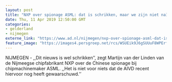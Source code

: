 ```yaml
---
layout: post
title: "NXP over spionage ASML: dat is schrikken, maar we zijn niet naïef"
date: Thu, 11 Apr 2019 12:50:00 GMT
categories: 
- gelderland 
- nijmegen 
externe_link: "https://www.ad.nl/nijmegen/nxp-over-spionage-asml-dat-is-schrikken-maar-we-zijn-niet-naief~a65c940a/"
feature_image: "https://images4.persgroep.net/rcs/WSUEik9J6gSUUuF8WPErf0LZn1k/diocontent/145308849/_fitwidth/400/?appId=21791a8992982cd8da851550a453bd7f&quality=0.7"
---
```


NIJMEGEN - ,,Dit nieuws is wel schrikken’’, zegt Martijn van der Linden van de Nijmeegse chipfabrikant NXP over de Chinese spionage bij chipmachinemaker ASML. ,,Het is niet voor niets dat de AIVD recent hiervoor nog heeft gewaarschuwd.’’
